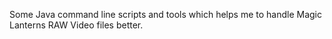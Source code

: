 Some Java command line scripts and tools which helps me to handle Magic Lanterns RAW Video files better.
